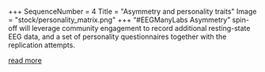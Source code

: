 +++
SequenceNumber =  4
Title = "Asymmetry and personality traits"
Image = "stock/personality_matrix.png"
+++
“#EEGManyLabs Asymmetry” spin-off will leverage community engagement to record additional resting-state EEG data, and a set of personality questionnaires together with the replication attempts.

[read more](/related_projects/asymmetry)

